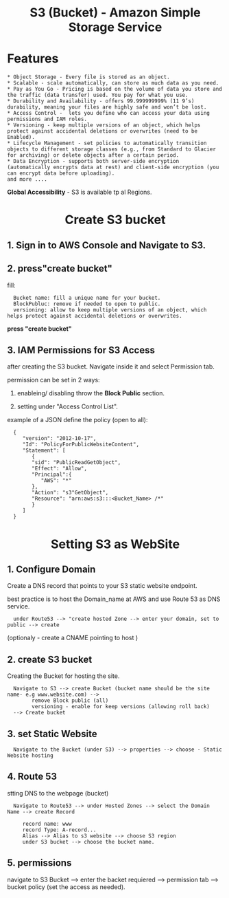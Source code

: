 <div align="center">

# **S3 (Bucket) - Amazon Simple Storage Service**

</div>

# Features

    * Object Storage - Every file is stored as an object.
    * Scalable - scale automatically, can store as much data as you need.
    * Pay as You Go - Pricing is based on the volume of data you store and the traffic (data transfer) used. You pay for what you use.
    * Durability and Availability - offers 99.999999999% (11 9’s) durability, meaning your files are highly safe and won’t be lost.
    * Access Control -  lets you define who can access your data using permissions and IAM roles.
    * Versioning - keep multiple versions of an object, which helps protect against accidental deletions or overwrites (need to be Enabled).
    * Lifecycle Management - set policies to automatically transition objects to different storage classes (e.g., from Standard to Glacier for archiving) or delete objects after a certain period.
    * Data Encryption - supports both server-side encryption (automatically encrypts data at rest) and client-side encryption (you can encrypt data before uploading).
    and more ....
     
__Global Accessibility__ - S3 is available tp al Regions.
    
<div align="center">

# **Create S3 bucket**

</div>

## 1. Sign in to AWS Console and Navigate to S3.

## 2. press"create bucket"

fill:

      Bucket name: fill a unique name for your bucket.
      BlockPubluc: remove if needed to open to public.
      versioning: allow to keep multiple versions of an object, which helps protect against accidental deletions or overwrites.

__press "create bucket"__

## 3. IAM Permissions for S3 Access

after creating the S3 bucket. Navigate inside it and select Permission tab.

permission can be set in 2 ways:

1. enableing/ disabling throw the __Block Public__ section.

2. setting under "Access Control List".

example of a JSON define the policy (open to all):

      {
         "version": "2012-10-17",
         "Id": "PolicyForPublicWebsiteContent",
         "Statement": [
            {
            "sid": "PublicReadGetObject",
            "Effect": "Allow",
            "Principal":{
               "AWS": "*"
            },
            "Action": "s3"GetObject",
            "Resource": "arn:aws:s3:::<Bucket_Name> /*"
            }
         ]
      }

<div align="center">

# **Setting S3 as WebSite**

</div>

## 1. Configure Domain

Create a DNS record that points to your S3 static website endpoint.

best practice is to host the Domain_name at AWS and use Route 53 as DNS service.

      under Route53 --> "create hosted Zone --> enter your domain, set to public --> create
      
(optionaly - create a CNAME pointing to host )

## 2. create S3 bucket

Creating the Bucket for hosting the site.

      Navigate to S3 --> create Bucket (bucket name should be the site name- e.g www.website.com) -->
            remove Block public (all)
            versioning - enable for keep versions (allowing roll back)
      --> Create bucket

## 3. set Static Website

      Navigate to the Bucket (under S3) --> properties --> choose - Static Website hosting

## 4. Route 53

stting DNS to the webpage (bucket)

      Navigate to Route53 --> under Hosted Zones --> select the Domain Name --> create Record

         record name: www
         record Type: A-record...
         Alias --> Alias to s3 website --> choose S3 region
         under S3 bucket --> choose the bucket name.

## 5. permissions

navigate to S3 Bucket --> enter the backet requiered --> permission tab --> bucket policy (set the access as needed).

